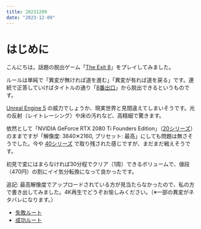 ```yaml
---
title: 20231209
date: "2023-12-09"
---
```

# はじめに
こんにちは。話題の脱出ゲーム「[The Exit 8](https://store.steampowered.com/app/2653790/The_Exit_8/)」をプレイしてみました。

ルールは単純で「異変が無ければ道を進む」「異変が有れば道を戻る」です。連続で正答していけばタイトルの通り「[8番出口](https://store.steampowered.com/app/2653790/_/?l=japanese)」から脱出できるというものです。

[Unreal Engine 5](https://www.unrealengine.com/ja/unreal-engine-5) の威力でしょうか、現実世界と見間違えてしまいそうです。光の反射（レイトレーシング）や床の汚れなど、高精細で驚きます。

依然として「NVIDIA GeForce RTX 2080 Ti Founders Edition」（[20シリーズ](https://www.nvidia.com/ja-jp/geforce/20-series/)）のままですが「解像度: 3840✕2160, プリセット: 最高」にしても問題は無さそうでした。今や [40シリーズ](https://www.nvidia.com/ja-jp/geforce/graphics-cards/40-series/) で取り残された感じですが、まだまだ戦えそうです。

初見で変にはまらなければ30分程でクリア（1周）できるボリュームで、値段（470円）の割にイイ気分転換になって良かったです。

追記: 最高解像度でアップロードされている方が見当たらなかったので、私の方で書き出してみました。4K再生でどうぞお愉しみください。（※一部の異変がネタバレになります。）
- [失敗ルート](https://www.youtube.com/watch?v=rOrb7tpidk4)
- [成功ルート](https://www.youtube.com/watch?v=PJxaLbSt0tA)
